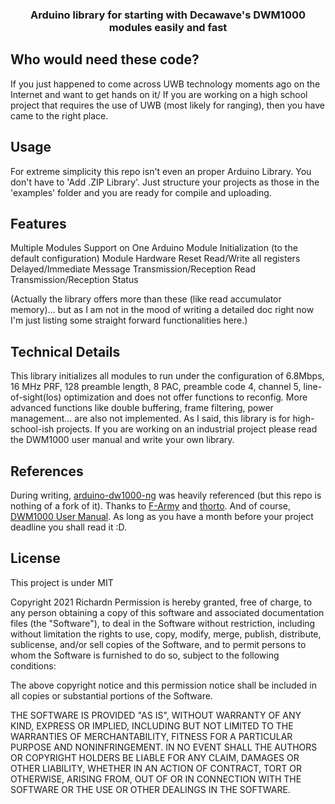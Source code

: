 <div align="center">

### Arduino library for starting with Decawave's DWM1000 modules easily and fast

</div>

Who would need these code?
---
If you just happened to come across UWB technology moments ago on the Internet and want to get hands on it/
If you are working on a high school project that requires the use of UWB (most likely for ranging),
then you have came to the right place.

Usage
---
For extreme simplicity this repo isn't even an proper Arduino Library. You don't have to 'Add .ZIP Library'. Just structure your projects as those in the 'examples' folder and you are ready for compile and uploading.

Features
---
Multiple Modules Support on One Arduino
Module Initialization (to the default configuration)
Module Hardware Reset
Read/Write all registers
Delayed/Immediate Message Transmission/Reception
Read Transmission/Reception Status

(Actually the library offers more than these (like read accumulator memory)... but as I am not in the mood of writing a detailed doc right now I'm just listing some straight forward functionalities here.)

Technical Details
---
This library initializes all modules to run under the configuration of 6.8Mbps, 16 MHz PRF, 128 preamble length, 8 PAC, preamble code 4, channel 5, line-of-sight(los) optimization and does not offer functions to reconfig.
More advanced functions like double buffering, frame filtering, power management... are also not implemented.
As I said, this library is for high-school-ish projects. If you are working on an industrial project please read the DWM1000 user manual and write your own library.

References
---
During writing, [arduino-dw1000-ng](https://github.com/F-Army/arduino-dw1000-ng) was heavily referenced (but this repo is nothing of a fork of it). Thanks to [F-Army](https://github.com/F-Army) and [thorto](https://github.com/thotro).
And of course, [DWM1000 User Manual](https://www.decawave.com/wp-content/uploads/2019/07/DW1000-User-Manual-1.pdf). As long as you have a month before your project deadline you shall read it :D.

License
---
This project is under MIT

Copyright 2021 Richardn
Permission is hereby granted, free of charge, to any person obtaining a copy of this software and associated documentation files (the "Software"), to deal in the Software without restriction, including without limitation the rights to use, copy, modify, merge, publish, distribute, sublicense, and/or sell copies of the Software, and to permit persons to whom the Software is furnished to do so, subject to the following conditions:

The above copyright notice and this permission notice shall be included in all copies or substantial portions of the Software.

THE SOFTWARE IS PROVIDED "AS IS", WITHOUT WARRANTY OF ANY KIND, EXPRESS OR IMPLIED, INCLUDING BUT NOT LIMITED TO THE WARRANTIES OF MERCHANTABILITY, FITNESS FOR A PARTICULAR PURPOSE AND NONINFRINGEMENT. IN NO EVENT SHALL THE AUTHORS OR COPYRIGHT HOLDERS BE LIABLE FOR ANY CLAIM, DAMAGES OR OTHER LIABILITY, WHETHER IN AN ACTION OF CONTRACT, TORT OR OTHERWISE, ARISING FROM, OUT OF OR IN CONNECTION WITH THE SOFTWARE OR THE USE OR OTHER DEALINGS IN THE SOFTWARE.